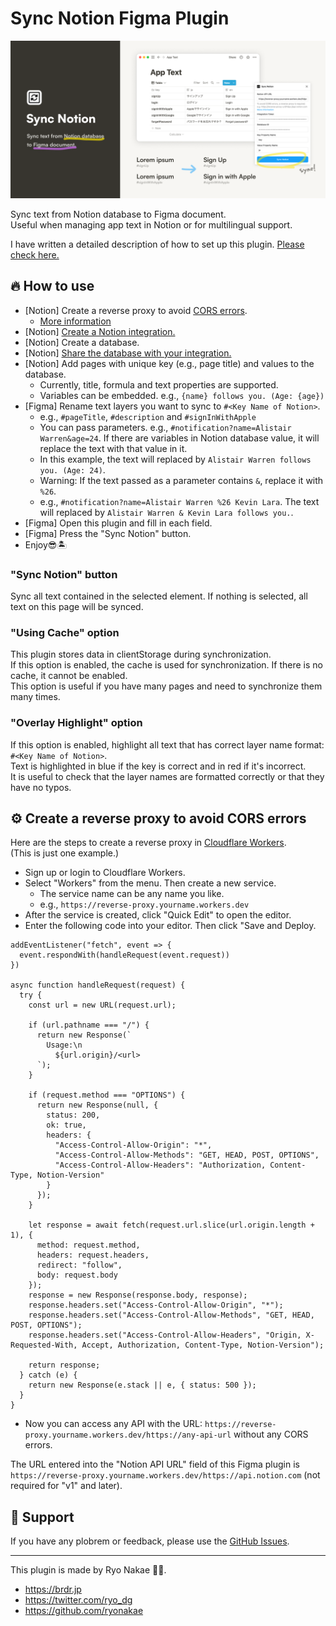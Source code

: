 # Sync Notion Figma Plugin

![](./cover.png)

Sync text from Notion database to Figma document.  
Useful when managing app text in Notion or for multilingual support.

I have written a detailed description of how to set up this plugin. <a href="https://github.com/ryonakae/figma-plugin-sync-notion/wiki/Sync-Notion%E3%83%97%E3%83%A9%E3%82%B0%E3%82%A4%E3%83%B3%E3%81%AE%E3%82%BB%E3%83%83%E3%83%88%E3%82%A2%E3%83%83%E3%83%97%E6%96%B9%E6%B3%95">Please check here.</a>

## 🔥 How to use

- \[Notion\] Create a reverse proxy to avoid [CORS errors](https://developer.mozilla.org/en-US/docs/Web/HTTP/CORS/Errors).
  - [More information](#%EF%B8%8F-create-a-reverse-proxy-to-avoid-cors-errors)
- \[Notion\] [Create a Notion integration.](https://developers.notion.com/docs/getting-started#step-1-create-an-integration)
- \[Notion\] Create a database.
- \[Notion\] [Share the database with your integration.](https://developers.notion.com/docs/getting-started#step-2-share-a-database-with-your-integration)
- \[Notion\] Add pages with unique key (e.g., page title) and values to the database.
  - Currently, title, formula and text properties are supported.
  - Variables can be embedded. e.g., `{name} follows you. (Age: {age})`
- \[Figma\] Rename text layers you want to sync to `#<Key Name of Notion>`.
  - e.g., `#pageTitle`, `#description` and `#signInWithApple`
  - You can pass parameters. e.g., `#notification?name=Alistair Warren&age=24`. If there are variables in Notion database value, it will replace the text with that value in it.
  - In this example, the text will replaced by `Alistair Warren follows you. (Age: 24)`.
  - Warning: If the text passed as a parameter contains `&`, replace it with `%26`.
  - e.g., `#notification?name=Alistair Warren %26 Kevin Lara`. The text will replaced by `Alistair Warren & Kevin Lara follows you.`.
- \[Figma\] Open this plugin and fill in each field.
- \[Figma\] Press the "Sync Notion" button.
- Enjoy😎🏝

### "Sync Notion" button

Sync all text contained in the selected element. If nothing is selected, all text on this page will be synced.

### "Using Cache" option

This plugin stores data in clientStorage during synchronization.  
If this option is enabled, the cache is used for synchronization. If there is no cache, it cannot be enabled.  
This option is useful if you have many pages and need to synchronize them many times.

### "Overlay Highlight" option

If this option is enabled, highlight all text that has correct layer name format: `#<Key Name of Notion>`.  
Text is highlighted in blue if the key is correct and in red if it's incorrect.  
It is useful to check that the layer names are formatted correctly or that they have no typos.

## ⚙️ Create a reverse proxy to avoid CORS errors

Here are the steps to create a reverse proxy in [Cloudflare Workers](https://workers.cloudflare.com/).  
(This is just one example.)

- Sign up or login to Cloudflare Workers.
- Select "Workers" from the menu. Then create a new service.
  - The service name can be any name you like.
  - e.g., `https://reverse-proxy.yourname.workers.dev`
- After the service is created, click "Quick Edit" to open the editor.
- Enter the following code into your editor. Then click "Save and Deploy.

```
addEventListener("fetch", event => {
  event.respondWith(handleRequest(event.request))
})

async function handleRequest(request) {
  try {
    const url = new URL(request.url);

    if (url.pathname === "/") {
      return new Response(`
        Usage:\n
          ${url.origin}/<url>
      `);
    }

    if (request.method === "OPTIONS") {
      return new Response(null, {
        status: 200,
        ok: true,
        headers: {
          "Access-Control-Allow-Origin": "*",
          "Access-Control-Allow-Methods": "GET, HEAD, POST, OPTIONS",
          "Access-Control-Allow-Headers": "Authorization, Content-Type, Notion-Version"
        }
      });
    }

    let response = await fetch(request.url.slice(url.origin.length + 1), {
      method: request.method,
      headers: request.headers,
      redirect: "follow",
      body: request.body
    });
    response = new Response(response.body, response);
    response.headers.set("Access-Control-Allow-Origin", "*");
    response.headers.set("Access-Control-Allow-Methods", "GET, HEAD, POST, OPTIONS");
    response.headers.set("Access-Control-Allow-Headers", "Origin, X-Requested-With, Accept, Authorization, Content-Type, Notion-Version");

    return response;
  } catch (e) {
    return new Response(e.stack || e, { status: 500 });
  }
}
```

- Now you can access any API with the URL: `https://reverse-proxy.yourname.workers.dev/https://any-api-url` without any CORS errors.

The URL entered into the "Notion API URL" field of this Figma plugin is `https://reverse-proxy.yourname.workers.dev/https://api.notion.com` (not required for "v1" and later).

## 📮 Support

If you have any plobrem or feedback, please use the [GitHub Issues](https://github.com/ryonakae/figma-plugin-sync-notion/issues).

---

This plugin is made by Ryo Nakae 🙎‍♂️.

- https://brdr.jp
- https://twitter.com/ryo_dg
- https://github.com/ryonakae
